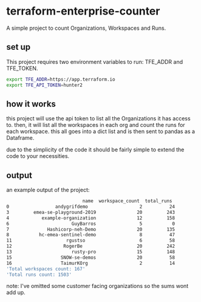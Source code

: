 # terraform-enterprise-counter
A simple project to count Organizations, Workspaces and Runs.

## set up
This project requires two environment variables to run: TFE_ADDR and TFE_TOKEN.

```bash
export TFE_ADDR=https://app.terraform.io
export TFE_API_TOKEN=hunter2
```

## how it works
this project will use the api token to list all the Organizations it has access to. then, it will list all the workspaces in each org and count the runs for each workspace. this all goes into a dict list and is then sent to pandas as a Dataframe.

 due to the simplicity of the code it should be fairly simple to extend the code to your necessities.

## output

an example output of the project:

```bash
                            name  workspace_count  total_runs
0                 andygrifdemo                   2          24
3         emea-se-playground-2019               20         243
4            example-organization               12         158
6                       GuyBarros                5           0
7              Hashicorp-neh-Demo               20         135
8           hc-emea-sentinel-demo                8          47
11                    rgustso                    6          58
12                   RogerBe                    20         242
13                      rusty-pro               15         148
15                  SNOW-se-demos               20          58
16                  TaimurKOrg                   2          14
'Total workspaces count: 167'
'Total runs count: 1503'
```
note: I've omitted some customer facing organizations so the sums wont add up.


